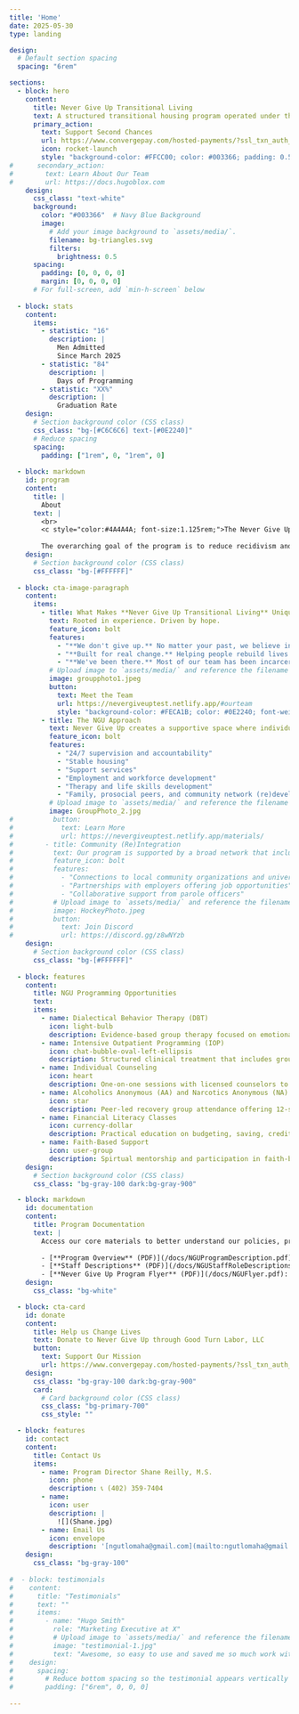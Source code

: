 ```yaml
---
title: 'Home'
date: 2025-05-30
type: landing

design:
  # Default section spacing
  spacing: "6rem"

sections:
  - block: hero
    content:
      title: Never Give Up Transitional Living
      text: A structured transitional housing program operated under the nonprofit 501(c)(3) organization, Good Turn Labor, to support formerly incarcerated individuals as they reintegrate into the community.
      primary_action:
        text: Support Second Chances
        url: https://www.convergepay.com/hosted-payments/?ssl_txn_auth_token=hZimVnstSY2Sr9jySrL%2FjAAAAZZEoSpl#!/payment-method
        icon: rocket-launch
        style: "background-color: #FFCC00; color: #003366; padding: 0.5rem 1rem; border-radius: 0.375rem; font-weight: 600;"
#      secondary_action:
#        text: Learn About Our Team
#        url: https://docs.hugoblox.com
    design:
      css_class: "text-white"
      background:
        color: "#003366"  # Navy Blue Background
        image:
          # Add your image background to `assets/media/`.
          filename: bg-triangles.svg
          filters:
            brightness: 0.5
      spacing:
        padding: [0, 0, 0, 0]
        margin: [0, 0, 0, 0]
      # For full-screen, add `min-h-screen` below
            
  - block: stats
    content:
      items:
        - statistic: "16"
          description: |
            Men Admitted     
            Since March 2025
        - statistic: "84"
          description: |
            Days of Programming
        - statistic: "XX%"
          description: |
            Graduation Rate
    design:
      # Section background color (CSS class)
      css_class: "bg-[#C6C6C6] text-[#0E2240]"      
      # Reduce spacing
      spacing:
        padding: ["1rem", 0, "1rem", 0]
        
  - block: markdown
    id: program
    content:
      title: |
        About
      text: |
        <br>
        <c style="color:#4A4A4A; font-size:1.125rem;">The Never Give Up Transitional Living program serves men released from prison who: (a) are approved for community supervision or parole, (b) are motivated to participate in structured reentry support, and (c) have applied to the program and completed a phone interview and background review.
        
        The overarching goal of the program is to reduce recidivism and promote successful reintegration by fostering personal accountability, community support, and access to essential resources.</c>
    design:
      # Section background color (CSS class)
      css_class: "bg-[#FFFFFF]"        
  
  - block: cta-image-paragraph
    content:
      items:
        - title: What Makes **Never Give Up Transitional Living** Unique?
          text: Rooted in experience. Driven by hope.
          feature_icon: bolt
          features:
            - "**We don't give up.** No matter your past, we believe in your future."
            - "**Built for real change.** Helping people rebuild lives -- not just get by."
            - "**We've been there.** Most of our team has been incarcerated—and made it out stronger."
          # Upload image to `assets/media/` and reference the filename here
          image: groupphoto1.jpeg
          button:
            text: Meet the Team
            url: https://nevergiveuptest.netlify.app/#ourteam
            style: "background-color: #FECA1B; color: #0E2240; font-weight: 700;"
        - title: The NGU Approach
          text: Never Give Up creates a supportive space where individuals with lived experiences (i.e., previously incarcerated) serve as mentors, helping participants navigate challenges related to addiction, antisocial thinking patterns, employment, and prosocial and community reintegration. By offering structured support, the program seeks to empower participants to rebuild their lives and achieve long-term stability.
          feature_icon: bolt
          features:
            - "24/7 supervision and accountability"
            - "Stable housing"
            - "Support services"
            - "Employment and workforce development"
            - "Therapy and life skills development"
            - "Family, prosocial peers, and community network (re)development"
          # Upload image to `assets/media/` and reference the filename here
          image: GroupPhoto_2.jpg
#          button:
#            text: Learn More
#            url: https://nevergiveuptest.netlify.app/materials/
#        - title: Community (Re)Integration
#          text: Our program is supported by a broad network that includes community organizations, employers, and strong partnerships with the criminal justice system.
#          feature_icon: bolt
#          features:
#            - "Connections to local community organizations and universities"
#            - "Partnerships with employers offering job opportunities"
#            - "Collaborative support from parole officers"
#          # Upload image to `assets/media/` and reference the filename here
#          image: HockeyPhoto.jpeg
#          button:
#            text: Join Discord
#            url: https://discord.gg/z8wNYzb
    design:
      # Section background color (CSS class)
      css_class: "bg-[#FFFFFF]"
      
  - block: features
    content:
      title: NGU Programming Opportunities
      text: 
      items:
        - name: Dialectical Behavior Therapy (DBT)
          icon: light-bulb
          description: Evidence-based group therapy focused on emotional regulation, distress tolerance, and interpersonal skills.
        - name: Intensive Outpatient Programming (IOP)
          icon: chat-bubble-oval-left-ellipsis
          description: Structured clinical treatment that includes group sessions, relapse prevention, and coping strategies.
        - name: Individual Counseling
          icon: heart
          description: One-on-one sessions with licensed counselors to address trauma, mental health, substance use, and personal growth.
        - name: Alcoholics Anonymous (AA) and Narcotics Anonymous (NA)
          icon: star
          description: Peer-led recovery group attendance offering 12-step support and a strong sober community.
        - name: Financial Literacy Classes
          icon: currency-dollar
          description: Practical education on budgeting, saving, credit, and building long-term financial stability.
        - name: Faith-Based Support
          icon: user-group
          description: Spirtual mentorship and participation in faith-based community activities.
    design:
      # Section background color (CSS class)
      css_class: "bg-gray-100 dark:bg-gray-900"        

  - block: markdown
    id: documentation
    content:
      title: Program Documentation
      text: |
        Access our core materials to better understand our policies, procedures, and services:
        
        - [**Program Overview** (PDF)](/docs/NGUProgramDescription.pdf): Summary of program goals, logic model, eligibility criteria, participant rules and expectations, and services.
        - [**Staff Descriptions** (PDF)](/docs/NGUStaffRoleDescriptions.pdf): Employee roles, job descriptions, and qualification expectations.
        - [**Never Give Up Program Flyer** (PDF)](/docs/NGUFlyer.pdf): Print-ready handout describing our services.
    design:
      css_class: "bg-white"

  - block: cta-card
    id: donate
    content:
      title: Help us Change Lives
      text: Donate to Never Give Up through Good Turn Labor, LLC
      button:
        text: Support Our Mission
        url: https://www.convergepay.com/hosted-payments/?ssl_txn_auth_token=hZimVnstSY2Sr9jySrL%2FjAAAAZZEoSpl#!/payment-method
    design:
      css_class: "bg-gray-100 dark:bg-gray-900"
      card:
        # Card background color (CSS class)
        css_class: "bg-primary-700"
        css_style: ""

  - block: features
    id: contact
    content:
      title: Contact Us
      items:
        - name: Program Director Shane Reilly, M.S.
          icon: phone
          description: 📞 (402) 359-7404  
        - name: 
          icon: user
          description: |
            ![](Shane.jpg)
        - name: Email Us
          icon: envelope
          description: '[ngutlomaha@gmail.com](mailto:ngutlomaha@gmail.com)'
    design:
      css_class: "bg-gray-100"
      
#  - block: testimonials
#    content:
#      title: "Testimonials"
#      text: ""
#      items:
#        - name: "Hugo Smith"
#          role: "Marketing Executive at X"
#          # Upload image to `assets/media/` and reference the filename here
#          image: "testimonial-1.jpg"
#          text: "Awesome, so easy to use and saved me so much work with the swappable pre-designed sections!"
#    design:
#      spacing:
#        # Reduce bottom spacing so the testimonial appears vertically centered between sections
#        padding: ["6rem", 0, 0, 0]
        
---
```

